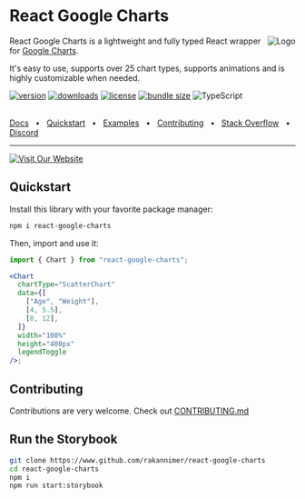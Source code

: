 # React Google Charts

<img align="right" alt="Logo" src="../../apps/docs/static/img/logo-v2.svg">

React Google Charts is a lightweight and fully typed React wrapper for [Google Charts](https://developers.google.com/chart/interactive/docs/reference).

It's easy to use, supports over 25 chart types, supports animations and is highly customizable when needed.

[![version](https://img.shields.io/npm/v/react-google-charts.svg)](https://www.npmjs.com/package/react-google-charts)
[![downloads](https://img.shields.io/npm/dm/react-google-charts.svg)](https://www.npmjs.com/package/react-google-charts)
[![license](https://shields.io/badge/license-MIT-green)](http://opensource.org/licenses/MIT)
[![bundle size](https://img.shields.io/bundlephobia/minzip/react-google-charts.svg)](https://bundlephobia.com/result?p=react-google-charts)
![TypeScript](https://img.shields.io/badge/TypeScript-007ACC)

<br />
<a href="https://www.react-google-charts.com/">Docs</a>
<span>&nbsp;&nbsp;•&nbsp;&nbsp;</span>
<a href="https://www.react-google-charts.com/docs/quick-walkthrough">Quickstart</a>
<span>&nbsp;&nbsp;•&nbsp;&nbsp;</span>
<a href="https://www.react-google-charts.com/examples">Examples</a>
<span>&nbsp;&nbsp;•&nbsp;&nbsp;</span>
<a href="#contributing">Contributing</a>
<span>&nbsp;&nbsp;•&nbsp;&nbsp;</span>
<a href="https://stackoverflow.com/questions/tagged/react-google-charts">Stack Overflow</a>
<span>&nbsp;&nbsp;•&nbsp;&nbsp;</span>
<a href="https://discord.gg/nNa2EEgUkS">Discord</a>
<br />
<hr />

[![Visit Our Website](https://img.shields.io/badge/Visit-Website-green?style=for-the-badge)](https://react-google-charts.com)

## Quickstart

Install this library with your favorite package manager:

```bash
npm i react-google-charts
```

Then, import and use it:

```jsx
import { Chart } from "react-google-charts";

<Chart
  chartType="ScatterChart"
  data={[
    ["Age", "Weight"],
    [4, 5.5],
    [8, 12],
  ]}
  width="100%"
  height="400px"
  legendToggle
/>;
```

## Contributing

Contributions are very welcome. Check out [CONTRIBUTING.md](CONTRIBUTING.md)

## Run the Storybook

```bash
git clone https://www.github.com/rakannimer/react-google-charts
cd react-google-charts
npm i
npm run start:storybook
```
